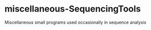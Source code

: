 # miscellaneous-SequencingTools
Miscellaneous small programs used occasionally in sequence analysis
